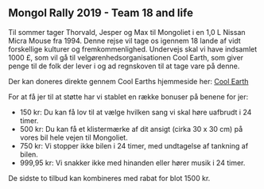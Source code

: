 ## Mongol Rally 2019 - Team 18 and life

Til sommer tager Thorvald, Jesper og Max til Mongoliet i en 1,0 L Nissan Micra Mouse fra 1994. Denne rejse vil tage os igennem 18 lande af vidt forskellige kulturer og fremkommenlighed. Undervejs skal vi have indsamlet 1000 £, som vil gå til velgørenhedsorganisationen Cool Earth, som giver penge til de folk der lever i og ad regnskoven til at tage vare på denne. 

Der kan doneres direkte gennem Cool Earths hjemmeside her: [Cool Earth](https://www.coolearth.org/campaigns/27424/18-and-life-mongol-rally-redder-regnskoven/)

For at få jer til at støtte har vi stablet en række bonuser på benene for jer:
* 150 kr: Du kan få lov til at vælge hvilken sang vi skal høre uafbrudt i 24 timer. 
* 500 kr: Du kan få et klistermærke af dit ansigt (cirka 30 x 30 cm) på vores bil hele vejen til Mongoliet. 
* 750 kr: Vi stopper ikke bilen i 24 timer, med undtagelse af tankning af bilen. 
* 999,95 kr: Vi snakker ikke med hinanden eller hører musik i 24 timer. 

De sidste to tilbud kan kombineres med rabat for blot 1500 kr.
